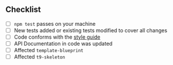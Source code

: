 <!--
Please provide a high-level description of the changes made by your pull request.

Include references to all related GitHub issues and other pull requests, for example:

Fixes #123
Implements #254
See also #23
-->

## Checklist

- [ ] `npm test` passes on your machine
- [ ] New tests added or existing tests modified to cover all changes
- [ ] Code conforms with the [style guide](https://github.com/ZibanPirate/template9/blob/master/.github/CONTRIBUTING.md#coding-guidelines)
- [ ] API Documentation in code was updated
- [ ] Affected `template-blueprint`
- [ ] Affected `t9-skeleton`
